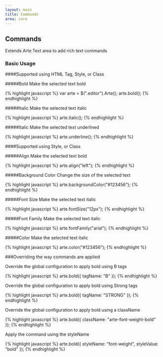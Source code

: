 ```yaml
---
layout: main
title: Commands
area: core
---
```


## Commands

Extends Arte.Text area to add rich text commands

### Basic Usage

####Supported using HTML Tag, Style, or Class

#####Bold
Make the selected text bold

{% highlight javascript %}
    var arte = $(".editor").Arte();
    arte.bold(); 
{% endhighlight %}


#####Italic
Make the selected text italic

{% highlight javascript %}
    arte.italic(); 
{% endhighlight %}

#####Italic
Make the selected text underlined

{% highlight javascript %}
    arte.underline(); 
{% endhighlight %}

####Supported using Style, or Class

#####Align
Make the selected text bold

{% highlight javascript %}
    arte.align("left"); 
{% endhighlight %}

#####Background Color
Change the size of the selected text

{% highlight javascript %}
    arte.backgroundColor("#123456"); 
{% endhighlight %}

#####Font Size
Make the selected text italic

{% highlight javascript %}
    arte.fontSize("12px"); 
{% endhighlight %}

#####Font Family
Make the selected text italic

{% highlight javascript %}
    arte.fontFamily("arial"); 
{% endhighlight %}

#####Color
Make the selected text italic

{% highlight javascript %}
    arte.color("#123456"); 
{% endhighlight %}

###Overriding the way commands are applied

Override the global configuration to apply bold using B tags

{% highlight javascript %}
    arte.bold({ tagName: "B" }); 
{% endhighlight %}

Override the global configuration to apply bold using Strong tags

{% highlight javascript %}
    arte.bold({ tagName: "STRONG" }); 
{% endhighlight %}

Override the global configuration to apply bold using a className

{% highlight javascript %}
    arte.bold({ className: "arte-font-weight-bold" }); 
{% endhighlight %}

Apply the command using the styleName

{% highlight javascript %}
    arte.bold({ styleName: "font-weight", styleValue: "bold" }); 
{% endhighlight %}
